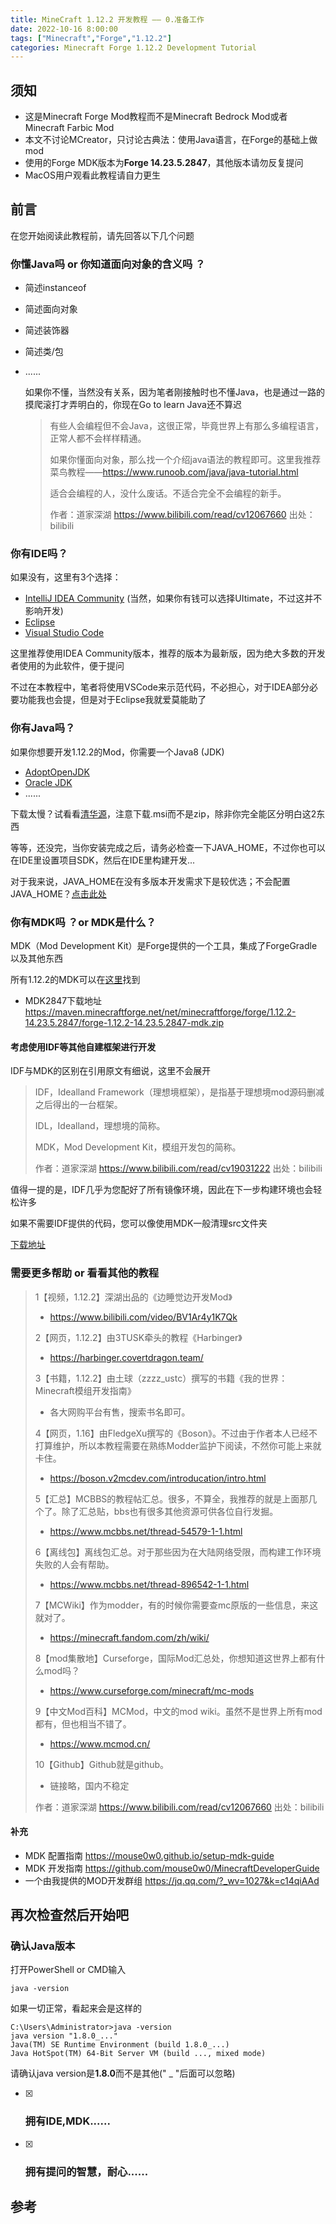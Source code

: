 ```yaml
---
title: MineCraft 1.12.2 开发教程 —— 0.准备工作
date: 2022-10-16 8:00:00
tags: ["Minecraft","Forge","1.12.2"]
categories: Minecraft Forge 1.12.2 Development Tutorial
---
```


## 须知

- 这是Minecraft Forge Mod教程而不是Minecraft Bedrock Mod或者Minecraft Farbic Mod
- 本文不讨论MCreator，只讨论古典法：使用Java语言，在Forge的基础上做mod
- 使用的Forge MDK版本为**Forge 14.23.5.2847**，其他版本请勿反复提问
- MacOS用户观看此教程请自力更生

## 前言

在您开始阅读此教程前，请先回答以下几个问题

### 你懂Java吗 or 你知道面向对象的含义吗 ？

- 简述instanceof

- 简述面向对象

- 简述装饰器

- 简述类/包

- ......

  如果你不懂，当然没有关系，因为笔者刚接触时也不懂Java，也是通过一路的摸爬滚打才弄明白的，你现在Go to learn Java还不算迟

  > 有些人会编程但不会Java，这很正常，毕竟世界上有那么多编程语言，正常人都不会样样精通。
  >
  > 如果你懂面向对象，那么找一个介绍java语法的教程即可。这里我推荐菜鸟教程——https://www.runoob.com/java/java-tutorial.html
  >
  > 适合会编程的人，没什么废话。不适合完全不会编程的新手。
  >
  > 作者：道家深湖 https://www.bilibili.com/read/cv12067660 出处：bilibili

### 你有IDE吗？

如果没有，这里有3个选择：

- [IntelliJ IDEA Community](https://www.jetbrains.com/idea/download) (当然，如果你有钱可以选择UItimate，不过这并不影响开发)
- [Eclipse](https://www.eclipse.org/downloads)
- [Visual Studio Code](https://code.visualstudio.com/Download)

这里推荐使用IDEA Community版本，推荐的版本为最新版，因为绝大多数的开发者使用的为此软件，便于提问

不过在本教程中，笔者将使用VSCode来示范代码，不必担心，对于IDEA部分必要功能我也会提，但是对于Eclipse我就爱莫能助了

### 你有Java吗？

如果你想要开发1.12.2的Mod，你需要一个Java8 (JDK)

- [AdoptOpenJDK](https://adoptopenjdk.net/)
- [Oracle JDK](https://www.oracle.com/java/technologies/downloads/)
- ......

下载太慢？试看看[清华源](https://mirrors.tuna.tsinghua.edu.cn/Adoptium/8/jdk/x64/windows/)，注意下载.msi而不是zip，除非你完全能区分明白这2东西

等等，还没完，当你安装完成之后，请务必检查一下JAVA_HOME，不过你也可以在IDE里设置项目SDK，然后在IDE里构建开发...

对于我来说，JAVA_HOME在没有多版本开发需求下是较优选；不会配置JAVA_HOME？[点击此处](https://www.runoob.com/java/java-environment-setup.html)

### 你有MDK吗 ？or MDK是什么？

MDK（Mod Development Kit）是Forge提供的一个工具，集成了ForgeGradle以及其他东西

所有1.12.2的MDK可以在[这里](https://files.minecraftforge.net/net/minecraftforge/forge/index_1.12.2.html)找到

- MDK2847下载地址 https://maven.minecraftforge.net/net/minecraftforge/forge/1.12.2-14.23.5.2847/forge-1.12.2-14.23.5.2847-mdk.zip

#### 考虑使用IDF等其他自建框架进行开发

IDF与MDK的区别在引用原文有细说，这里不会展开

> IDF，Idealland Framework（理想境框架），是指基于理想境mod源码删减之后得出的一台框架。
>
> IDL，Idealland，理想境的简称。
>
> MDK，Mod Development Kit，模组开发包的简称。 
>
> 作者：道家深湖 https://www.bilibili.com/read/cv19031222 出处：bilibili

值得一提的是，IDF几乎为您配好了所有镜像环境，因此在下一步构建环境也会轻松许多

如果不需要IDF提供的代码，您可以像使用MDK一般清理src文件夹

[下载地址](https://github.com/IdeallandEarthDept/IdeallandFramework)

### 需要更多帮助 or 看看其他的教程

> 1【视频，1.12.2】深湖出品的《边睡觉边开发Mod》
>
> - https://www.bilibili.com/video/BV1Ar4y1K7Qk
>
> 2【网页，1.12.2】由3TUSK牵头的教程《Harbinger》
>
> - https://harbinger.covertdragon.team/
>
> 3【书籍，1.12.2】由土球（zzzz_ustc）撰写的书籍《我的世界：Minecraft模组开发指南》
>
> - 各大网购平台有售，搜索书名即可。
>
> 4【网页，1.16】由FledgeXu撰写的《Boson》。不过由于作者本人已经不打算维护，所以本教程需要在熟练Modder监护下阅读，不然你可能上来就卡住。
>
> - https://boson.v2mcdev.com/introducation/intro.html
>
> 5【汇总】MCBBS的教程帖汇总。很多，不算全，我推荐的就是上面那几个了。除了汇总贴，bbs也有很多其他资源可供各位自行发掘。
>
> - https://www.mcbbs.net/thread-54579-1-1.html
>
> 6【离线包】离线包汇总。对于那些因为在大陆网络受限，而构建工作环境失败的人会有帮助。
>
> - https://www.mcbbs.net/thread-896542-1-1.html
>
> 7【MCWiki】作为modder，有的时候你需要查mc原版的一些信息，来这就对了。
>
> - https://minecraft.fandom.com/zh/wiki/
>
> 8【mod集散地】Curseforge，国际Mod汇总处，你想知道这世界上都有什么mod吗？
>
> - https://www.curseforge.com/minecraft/mc-mods
>
> 9【中文Mod百科】MCMod，中文的mod wiki。虽然不是世界上所有mod都有，但也相当不错了。
>
> - https://www.mcmod.cn/
>
> 10【Github】Github就是github。
>
> - 链接略，国内不稳定 
>
> 作者：道家深湖 https://www.bilibili.com/read/cv12067660 出处：bilibili

#### 补充

- MDK 配置指南 https://mouse0w0.github.io/setup-mdk-guide
- MDK 开发指南 https://github.com/mouse0w0/MinecraftDeveloperGuide
- 一个由我提供的MOD开发群组 https://jq.qq.com/?_wv=1027&k=c14qiAAd

## 再次检查然后开始吧

### 确认Java版本

打开PowerShell or CMD输入

````
java -version
````

如果一切正常，看起来会是这样的

```
C:\Users\Administrator>java -version
java version "1.8.0_..."
Java(TM) SE Runtime Environment (build 1.8.0_...)
Java HotSpot(TM) 64-Bit Server VM (build ..., mixed mode)
```

请确认java version是**1.8.0**而不是其他(" _ "后面可以忽略)

- [x] ### 拥有IDE,MDK......

- [x] ### 拥有提问的智慧，耐心......

## 参考
[^1]: Harbinger https://harbinger.covertdragon.team
[^2]: 道家深湖指路明灯等文章 (出处文中均有提到)